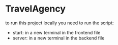 # TravelAgency
to run this project locally you need to run the script:
- start: in a new terminal in the frontend file
- server: in a new terminal in the backend file